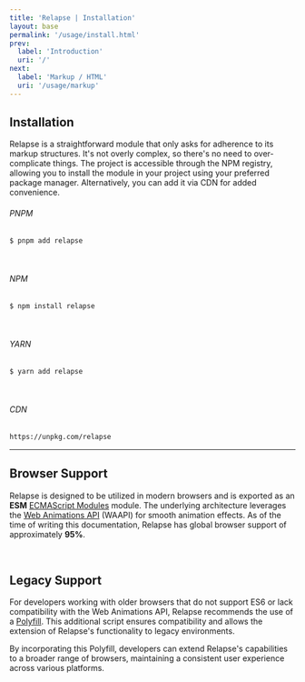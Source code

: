 ```yaml
---
title: 'Relapse | Installation'
layout: base
permalink: '/usage/install.html'
prev:
  label: 'Introduction'
  uri: '/'
next:
  label: 'Markup / HTML'
  uri: '/usage/markup'
---
```


## Installation

Relapse is a straightforward module that only asks for adherence to its markup structures. It's not overly complex, so there's no need to over-complicate things. The project is accessible through the NPM registry, allowing you to install the module in your project using your preferred package manager. Alternatively, you can add it via CDN for added convenience.

###### PNPM

```bash
$ pnpm add relapse
```

<br>

###### NPM

```bash
$ npm install relapse
```

<br>

###### YARN

```bash
$ yarn add relapse
```

<br>

###### CDN

```bash
https://unpkg.com/relapse
```

---

## Browser Support

Relapse is designed to be utilized in modern browsers and is exported as an **ESM** [ECMAScript Modules](https://developer.mozilla.org/en-US/docs/Web/JavaScript/Guide/Modules) module. The underlying architecture leverages the [Web Animations API](https://developer.mozilla.org/en-US/docs/Web/API/Web_Animations_API) (WAAPI) for smooth animation effects. As of the time of writing this documentation, Relapse has global browser support of approximately **95%**.

<br>

## Legacy Support

For developers working with older browsers that do not support ES6 or lack compatibility with the Web Animations API, Relapse recommends the use of a [Polyfill](https://github.com/web-animations/web-animations-js). This additional script ensures compatibility and allows the extension of Relapse's functionality to legacy environments.

By incorporating this Polyfill, developers can extend Relapse's capabilities to a broader range of browsers, maintaining a consistent user experience across various platforms.
